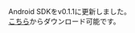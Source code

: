 Android SDKをv0.1.1に更新しました。<br>
<a target="_blank" href="https://github.com/nttcom/SkyWay-Android-SDK/releases/latest">こちら</a>からダウンロード可能です。